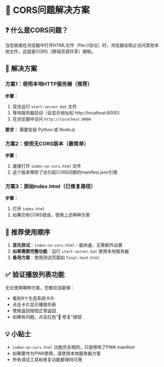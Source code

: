 # 🚫 CORS问题解决方案

## ❓ 什么是CORS问题？
当您直接在浏览器中打开HTML文件（file://协议）时，浏览器会阻止访问其他本地文件，这就是CORS（跨域资源共享）限制。

## 🔧 解决方案

### 方案1：使用本地HTTP服务器（推荐）

**步骤：**
1. 双击运行 `start-server.bat` 文件
2. 等待服务器启动（会显示地址如 http://localhost:8000）
3. 在浏览器中访问 `http://localhost:8000`

**要求：** 需要安装 Python 或 Node.js

### 方案2：使用无CORS版本（最简单）

**步骤：**
1. 直接打开 `index-no-cors.html` 文件
2. 这个版本移除了会引起CORS问题的manifest.json引用

### 方案3：原始index.html（已修复路径）

**步骤：**
1. 打开 `index.html`
2. 如果仍有CORS错误，使用上述两种方案

## 🎯 推荐使用顺序

1. **首先尝试**：`index-no-cors.html` - 最快速，无需额外设置
2. **如果需要完整功能**：运行 `start-server.bat` 使用本地服务器
3. **备用方案**：使用测试页面如 `final-test.html`

## ✅ 验证播放列表功能

无论使用哪种方案，您都应该能够：
- 看到9个生态系统卡片
- 点击卡片显示播放列表
- 使用返回按钮正常返回
- 如果有问题，点击红色"🚨 修复"按钮

## 💡 小贴士

- `index-no-cors.html` 功能完全相同，只是移除了PWA manifest
- 如果要作为PWA使用，请使用本地服务器方案
- 所有调试工具和修复功能都保持可用